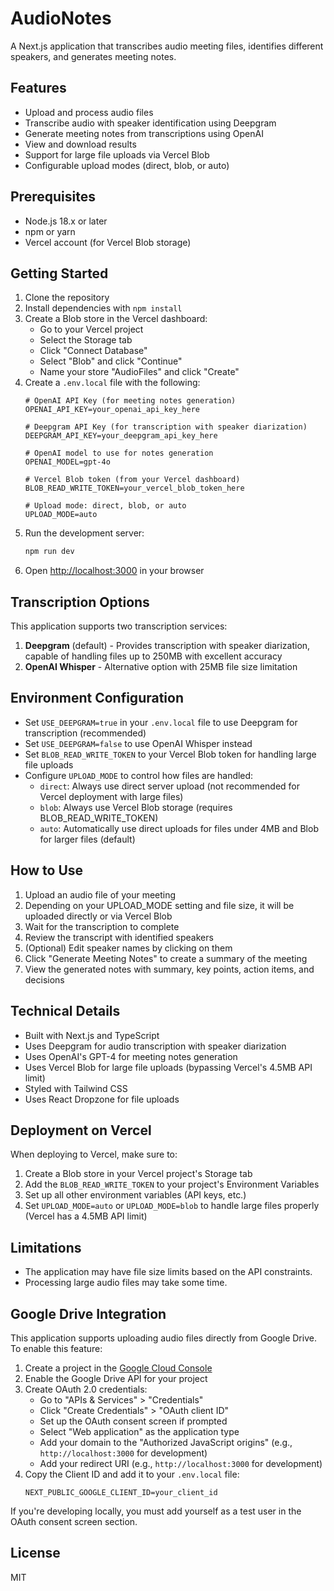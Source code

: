# AudioNotes

A Next.js application that transcribes audio meeting files, identifies different speakers, and generates meeting notes.

## Features

- Upload and process audio files
- Transcribe audio with speaker identification using Deepgram
- Generate meeting notes from transcriptions using OpenAI
- View and download results
- Support for large file uploads via Vercel Blob
- Configurable upload modes (direct, blob, or auto)

## Prerequisites

- Node.js 18.x or later
- npm or yarn
- Vercel account (for Vercel Blob storage)

## Getting Started

1. Clone the repository
2. Install dependencies with `npm install`
3. Create a Blob store in the Vercel dashboard:
   - Go to your Vercel project
   - Select the Storage tab
   - Click "Connect Database"
   - Select "Blob" and click "Continue"
   - Name your store "AudioFiles" and click "Create"
4. Create a `.env.local` file with the following:
   ```
   # OpenAI API Key (for meeting notes generation)
   OPENAI_API_KEY=your_openai_api_key_here
   
   # Deepgram API Key (for transcription with speaker diarization)
   DEEPGRAM_API_KEY=your_deepgram_api_key_here
   
   # OpenAI model to use for notes generation
   OPENAI_MODEL=gpt-4o
   
   # Vercel Blob token (from your Vercel dashboard)
   BLOB_READ_WRITE_TOKEN=your_vercel_blob_token_here
   
   # Upload mode: direct, blob, or auto
   UPLOAD_MODE=auto
   ```
5. Run the development server:
   ```bash
   npm run dev
   ```
6. Open [http://localhost:3000](http://localhost:3000) in your browser

## Transcription Options

This application supports two transcription services:

1. **Deepgram** (default) - Provides transcription with speaker diarization, capable of handling files up to 250MB with excellent accuracy
2. **OpenAI Whisper** - Alternative option with 25MB file size limitation

## Environment Configuration

- Set `USE_DEEPGRAM=true` in your `.env.local` file to use Deepgram for transcription (recommended)
- Set `USE_DEEPGRAM=false` to use OpenAI Whisper instead
- Set `BLOB_READ_WRITE_TOKEN` to your Vercel Blob token for handling large file uploads
- Configure `UPLOAD_MODE` to control how files are handled:
  - `direct`: Always use direct server upload (not recommended for Vercel deployment with large files)
  - `blob`: Always use Vercel Blob storage (requires BLOB_READ_WRITE_TOKEN)
  - `auto`: Automatically use direct uploads for files under 4MB and Blob for larger files (default)

## How to Use

1. Upload an audio file of your meeting
2. Depending on your UPLOAD_MODE setting and file size, it will be uploaded directly or via Vercel Blob
3. Wait for the transcription to complete
4. Review the transcript with identified speakers
5. (Optional) Edit speaker names by clicking on them
6. Click "Generate Meeting Notes" to create a summary of the meeting
7. View the generated notes with summary, key points, action items, and decisions

## Technical Details

- Built with Next.js and TypeScript
- Uses Deepgram for audio transcription with speaker diarization
- Uses OpenAI's GPT-4 for meeting notes generation
- Uses Vercel Blob for large file uploads (bypassing Vercel's 4.5MB API limit)
- Styled with Tailwind CSS
- Uses React Dropzone for file uploads

## Deployment on Vercel

When deploying to Vercel, make sure to:

1. Create a Blob store in your Vercel project's Storage tab
2. Add the `BLOB_READ_WRITE_TOKEN` to your project's Environment Variables
3. Set up all other environment variables (API keys, etc.)
4. Set `UPLOAD_MODE=auto` or `UPLOAD_MODE=blob` to handle large files properly (Vercel has a 4.5MB API limit)

## Limitations

- The application may have file size limits based on the API constraints.
- Processing large audio files may take some time.

## Google Drive Integration

This application supports uploading audio files directly from Google Drive. To enable this feature:

1. Create a project in the [Google Cloud Console](https://console.cloud.google.com/)
2. Enable the Google Drive API for your project
3. Create OAuth 2.0 credentials:
   - Go to "APIs & Services" > "Credentials"
   - Click "Create Credentials" > "OAuth client ID"
   - Set up the OAuth consent screen if prompted
   - Select "Web application" as the application type
   - Add your domain to the "Authorized JavaScript origins" (e.g., `http://localhost:3000` for development)
   - Add your redirect URI (e.g., `http://localhost:3000` for development)
4. Copy the Client ID and add it to your `.env.local` file:
   ```
   NEXT_PUBLIC_GOOGLE_CLIENT_ID=your_client_id
   ```

If you're developing locally, you must add yourself as a test user in the OAuth consent screen section.

## License

MIT
